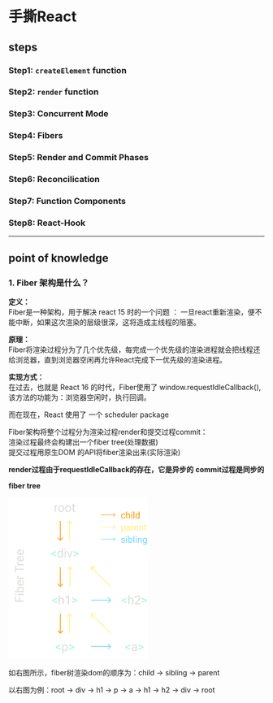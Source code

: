 # 手撕React

## steps

### Step1: `createElement` function
### Step2: `render` function
### Step3: Concurrent Mode
### Step4: Fibers
### Step5: Render and Commit Phases
### Step6: Reconcilication
### Step7: Function Components
### Step8: React-Hook

---

## point of knowledge

### 1. Fiber 架构是什么？

**定义：**  
Fiber是一种架构，用于解决 react 15 时的一个问题 ： 一旦react重新渲染，便不能中断，如果这次渲染的层级很深，这将造成主线程的阻塞。  

**原理：**  
Fiber将渲染过程分为了几个优先级，每完成一个优先级的渲染进程就会把线程还给浏览器，直到浏览器空闲再允许React完成下一优先级的渲染进程。  

**实现方式：**  
在过去，也就是 React 16 的时代，Fiber使用了 window.requestIdleCallback(), 该方法的功能为：浏览器空闲时，执行回调。   

而在现在，React 使用了 一个 scheduler package

Fiber架构将整个过程分为渲染过程render和提交过程commit：  
渲染过程最终会构建出一个fiber tree(处理数据)  
提交过程用原生DOM 的API将fiber渲染出来(实际渲染)

**render过程由于requestIdleCallback的存在，它是异步的**
**commit过程是同步的**

**fiber tree**

![](./md_resources/fiber1.png)


如右图所示，fiber树渲染dom的顺序为：child -> sibling -> parent

以右图为例：root -> div -> h1 -> p -> a -> h1 -> h2 -> div -> root